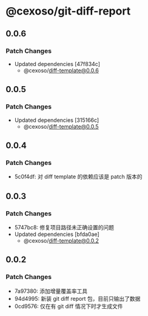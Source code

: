 # @cexoso/git-diff-report

## 0.0.6

### Patch Changes

- Updated dependencies [47f834c]
  - @cexoso/diff-template@0.0.6

## 0.0.5

### Patch Changes

- Updated dependencies [315166c]
  - @cexoso/diff-template@0.0.5

## 0.0.4

### Patch Changes

- 5c0f4df: 对 diff template 的依赖应该是 patch 版本的

## 0.0.3

### Patch Changes

- 5747bc8: 修复项目路径未正确设置的问题
- Updated dependencies [bfda0ae]
  - @cexoso/diff-template@0.0.2

## 0.0.2

### Patch Changes

- 7a97380: 添加增量覆盖率工具
- 94d4995: 新装 git diff report 包，目前只输出了数据
- 0cd9576: 仅在有 git diff 情况下时才生成文件
